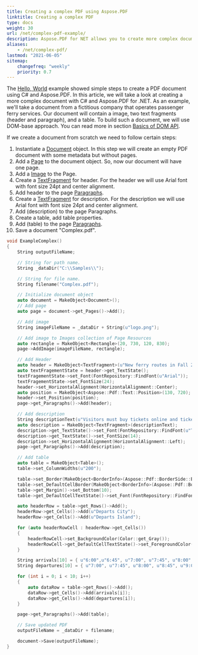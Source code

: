 ```yaml
---
title: Creating a complex PDF using Aspose.PDF
linktitle: Creating a complex PDF
type: docs
weight: 30
url: /net/complex-pdf-example/
description: Aspose.PDF for NET allows you to create more complex documents that contain images, text fragments, and tables in one document.
aliases:
    - /net/complex-pdf/
lastmod: "2021-06-05"
sitemap:
    changefreq: "weekly"
    priority: 0.7
---
```


The [Hello, World](/pdf/cpp/hello-world-example/) example showed simple steps to create a PDF document using C# and Aspose.PDF. In this article, we will take a look at creating a more complex document with C# and Aspose.PDF for .NET. As an example, we'll take a document from a fictitious company that operates passenger ferry services.
Our document will contain a image, two text fragments (header and paragraph), and a table. To build such a document, we will use DOM-base approach. You can read more in section [Basics of DOM API](/pdf/cpp/basics-of-dom-api/).

If we create a document from scratch we need to follow certain steps:

1. Instantiate a [Document](https://apireference.aspose.com/pdf/cpp/class/aspose.pdf.document) object. In this step we will create an empty PDF document with some metadata but without pages.
1. Add a [Page](https://apireference.aspose.com/pdf/cpp/class/aspose.pdf.page) to the document object. So, now our document will have one page.
1. Add a [Image](https://apireference.aspose.com/pdf/cpp/class/aspose.pdf.image) to the Page.
1. Create a [TextFragment](https://apireference.aspose.com/pdf/cpp/class/aspose.pdf.text.text_fragment) for header. For the header we will use Arial font with font size 24pt and center alignment.
1. Add header to the page [Paragraphs](https://apireference.aspose.com/pdf/cpp/class/aspose.pdf.paragraphs).
1. Create a [TextFragment](https://apireference.aspose.com/pdf/cpp/class/aspose.pdf.text.text_fragment) for description. For the description we will use Arial font with font size 24pt and center alignment.
1. Add (description) to the page Paragraphs.
1. Create a table, add table properties.
1. Add (table) to the page [Paragraphs](https://apireference.aspose.com/pdf/cpp/class/aspose.pdf.paragraphs).
1. Save a document "Complex.pdf".

```cpp
void ExampleComplex()
{
    String outputFileName;

    // String for path name.
    String _dataDir("C:\\Samples\\");

    // String for file name.
    String filename("Complex.pdf");

    // Initialize document object
    auto document = MakeObject<Document>();
    // Add page
    auto page = document->get_Pages()->Add();

    // Add image
    String imageFileName = _dataDir + String(u"logo.png");

    // Add image to Images collection of Page Resources
    auto rectangle = MakeObject<Rectangle>(20, 730, 120, 830);
    page->AddImage(imageFileName, rectangle);

    // Add Header
    auto header = MakeObject<TextFragment>(u"New ferry routes in Fall 2020");
    auto textFragementState = header->get_TextState();
    textFragementState->set_Font(FontRepository::FindFont(u"Arial"));
    textFragementState->set_FontSize(24);
    header->set_HorizontalAlignment(HorizontalAlignment::Center);
    auto position = MakeObject<Aspose::Pdf::Text::Position>(130, 720);
    header->set_Position(position);
    page->get_Paragraphs()->Add(header);

    // Add description
    String descriptionText(u"Visitors must buy tickets online and tickets are limited to 5,000 per day. Ferry service is operating at half capacity and on a reduced schedule. Expect lineups.");
    auto description = MakeObject<TextFragment>(descriptionText);
    description->get_TextState()->set_Font(FontRepository::FindFont(u"Times New Roman"));
    description->get_TextState()->set_FontSize(14);
    description->set_HorizontalAlignment(HorizontalAlignment::Left);
    page->get_Paragraphs()->Add(description);

    // Add table
    auto table = MakeObject<Table>();
    table->set_ColumnWidths(u"200");

    table->set_Border(MakeObject<BorderInfo>(Aspose::Pdf::BorderSide::Box, 1.0f, Aspose::Pdf::Color::get_DarkSlateGray()));
    table->set_DefaultCellBorder(MakeObject<BorderInfo>(Aspose::Pdf::BorderSide::Box, .5f, Aspose::Pdf::Color::get_Black()));
    table->get_Margin()->set_Bottom(10);
    table->get_DefaultCellTextState()->set_Font(FontRepository::FindFont(u"Helvetica"));

    auto headerRow = table->get_Rows()->Add();
    headerRow->get_Cells()->Add(u"Departs City");
    headerRow->get_Cells()->Add(u"Departs Island");

    for (auto headerRowCell : headerRow->get_Cells())
    {
        headerRowCell->set_BackgroundColor(Color::get_Gray());
        headerRowCell->get_DefaultCellTextState()->set_ForegroundColor(Color::get_WhiteSmoke());
    }

    String arrivals[10] = { u"6:00",u"6:45", u"7:00", u"7:45", u"8:00", u"8:45", u"9:00", u"9:45", u"10:00", u"10:45" };
    String departures[10] = { u"7:00", u"7:45", u"8:00", u"8:45", u"9:00", u"9:45", u"10:00", u"10:45", u"11:00", u"11:45" };

    for (int i = 0; i < 10; i++)
    {
        auto dataRow = table->get_Rows()->Add();
        dataRow->get_Cells()->Add(arrivals[i]);
        dataRow->get_Cells()->Add(departures[i]);
    }

    page->get_Paragraphs()->Add(table);

    // Save updated PDF
    outputFileName = _dataDir + filename;

    document->Save(outputFileName);
}
```
